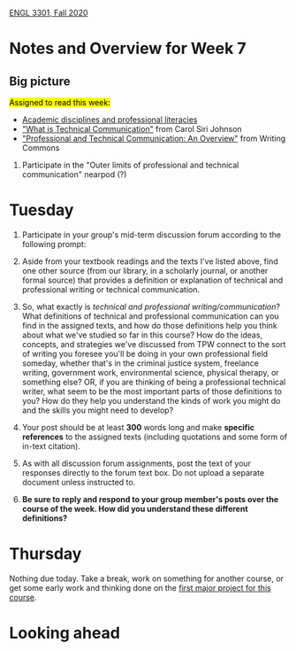 [ENGL 3301, Fall 2020](../calendar.html)
# Notes and Overview for Week 7


## Big picture

<mark>Assigned to read this week:</mark>
 - [Academic disciplines and professional literacies](https://openenglishatslcc.pressbooks.com/chapter/so-you-wanna-be-an-engineer-a-welder-a-teacher-academic-disciplines-and-professional-literacies/)
 - [&quot;What is Technical Communication&quot;](https://www.youtube.com/watch?v=Fi5eZ2XLJc4) from Carol Siri Johnson
 - [&quot;Professional and Technical Communication: An Overview&quot;](https://writingcommons.org/article/professional-and-technical-communication-an-overview/) from Writing Commons

1. Participate in the "Outer limits of professional and technical communication" nearpod (?)

# Tuesday

1. Participate in your group's mid-term discussion forum according to the following prompt:

  3. Aside from your textbook readings and the texts I've listed above, find one other source (from our library, in a scholarly journal, or another formal source) that provides a definition or explanation of technical and professional writing or technical communication.
  3. So, what exactly is _technical and professional writing/communication_? What definitions of technical and professional communication can you find in the assigned texts, and how do those definitions help you think about what we've studied so far in this course? How do the ideas, concepts, and strategies we've discussed from TPW connect to the sort of writing you foresee you'll be doing in your own professional field someday, whether that's in the criminal justice system, freelance writing, government work, environmental science, physical therapy, or something else? OR, if you are thinking of being a professional technical writer, what seem to be the most important parts of those definitions to you? How do they help you understand the kinds of work you might do and the skills you might need to develop?
  5. Your post should be at least  **300**  words long and make  **specific references**  to the assigned texts (including quotations and some form of in-text citation).
  6. As with all discussion forum assignments, post the text of your responses directly to the forum text box. Do not upload a separate document unless instructed to.
  7. **Be sure to reply and respond to your group member&#39;s posts over the course of the week. How did you understand these different definitions?**

#  Thursday

Nothing due today. Take a break, work on something for another course, or get some early work and thinking done on the [first major project for this course](./project-1).

#  Looking ahead

